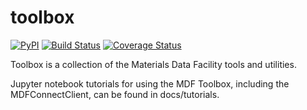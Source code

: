 # toolbox

[![PyPI](https://img.shields.io/pypi/v/mdf_toolbox.svg)](https://pypi.python.org/pypi/mdf-toolbox) [![Build Status](https://travis-ci.org/materials-data-facility/toolbox.svg?branch=master)](https://travis-ci.org/materials-data-facility/toolbox) [![Coverage Status](https://coveralls.io/repos/github/materials-data-facility/toolbox/badge.svg?branch=master)](https://coveralls.io/github/materials-data-facility/toolbox?branch=master)


Toolbox is a collection of the Materials Data Facility tools and utilities.

Jupyter notebook tutorials for using the MDF Toolbox, including the MDFConnectClient, can be found in docs/tutorials.
